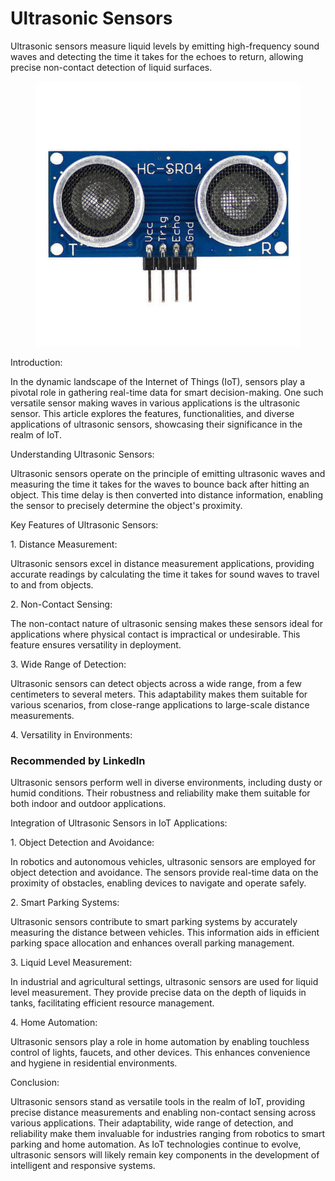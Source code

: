 # Ultrasonic Sensors

Ultrasonic sensors measure liquid levels by emitting high-frequency sound waves and detecting the time it takes for the echoes to return, allowing precise non-contact detection of liquid surfaces.

<figure><img src="../../.gitbook/assets/image (20) (1) (1).png" alt=""><figcaption></figcaption></figure>

Introduction:

In the dynamic landscape of the Internet of Things (IoT), sensors play a pivotal role in gathering real-time data for smart decision-making. One such versatile sensor making waves in various applications is the ultrasonic sensor. This article explores the features, functionalities, and diverse applications of ultrasonic sensors, showcasing their significance in the realm of IoT.

Understanding Ultrasonic Sensors:

Ultrasonic sensors operate on the principle of emitting ultrasonic waves and measuring the time it takes for the waves to bounce back after hitting an object. This time delay is then converted into distance information, enabling the sensor to precisely determine the object's proximity.

Key Features of Ultrasonic Sensors:

1\. Distance Measurement:

Ultrasonic sensors excel in distance measurement applications, providing accurate readings by calculating the time it takes for sound waves to travel to and from objects.

2\. Non-Contact Sensing:

The non-contact nature of ultrasonic sensing makes these sensors ideal for applications where physical contact is impractical or undesirable. This feature ensures versatility in deployment.

3\. Wide Range of Detection:

Ultrasonic sensors can detect objects across a wide range, from a few centimeters to several meters. This adaptability makes them suitable for various scenarios, from close-range applications to large-scale distance measurements.

4\. Versatility in Environments:

### Recommended by LinkedIn

Ultrasonic sensors perform well in diverse environments, including dusty or humid conditions. Their robustness and reliability make them suitable for both indoor and outdoor applications.

Integration of Ultrasonic Sensors in IoT Applications:

1\. Object Detection and Avoidance:

In robotics and autonomous vehicles, ultrasonic sensors are employed for object detection and avoidance. The sensors provide real-time data on the proximity of obstacles, enabling devices to navigate and operate safely.

2\. Smart Parking Systems:

Ultrasonic sensors contribute to smart parking systems by accurately measuring the distance between vehicles. This information aids in efficient parking space allocation and enhances overall parking management.

3\. Liquid Level Measurement:

In industrial and agricultural settings, ultrasonic sensors are used for liquid level measurement. They provide precise data on the depth of liquids in tanks, facilitating efficient resource management.

4\. Home Automation:

Ultrasonic sensors play a role in home automation by enabling touchless control of lights, faucets, and other devices. This enhances convenience and hygiene in residential environments.

Conclusion:

Ultrasonic sensors stand as versatile tools in the realm of IoT, providing precise distance measurements and enabling non-contact sensing across various applications. Their adaptability, wide range of detection, and reliability make them invaluable for industries ranging from robotics to smart parking and home automation. As IoT technologies continue to evolve, ultrasonic sensors will likely remain key components in the development of intelligent and responsive systems.
